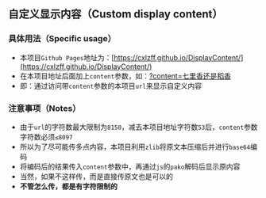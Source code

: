 ## 自定义显示内容（Custom display content）

### 具体用法（Specific usage）
- 本项目`Github Pages`地址为：[https://cxlzff.github.io/DisplayContent/](https://cxlzff.github.io/DisplayContent/)
- 在本项目地址后面加上`content`参数，如：[?content=七里香还是稻香](https://cxlzff.github.io/DisplayContent/?content=七里香还是稻香)
- 即：通过访问带`content`参数的本项目`url`来显示自定义内容

### 注意事项（Notes）
- 由于`url`的字符数最大限制为`8150`，减去本项目地址字符数`53`后，`content`参数字符数必须`≤8097`
- 所以为了尽可能传多点内容，本项目利用`zlib`将原文本压缩后并进行`base64`编码
- 将编码后的结果传入`content`参数中，再通过`js`的`pako`解码后显示原内容
- 当然，如果不这样传，而是直接传原文也是可以的
- **不管怎么传，都是有字符限制的**
